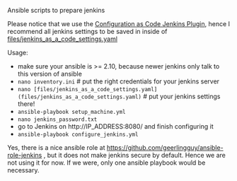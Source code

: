 Ansible scripts to prepare jenkins

Please notice that we use the [Configuration as Code Jenkins Plugin](https://github.com/jenkinsci/configuration-as-code-plugin),
hence I recommend all jenkins settings to be saved in inside of [files/jenkins_as_a_code_settings.yaml](files/jenkins_as_a_code_settings.yaml)

Usage:
- make sure your ansible is >= 2.10, because newer jenkins only talk to this version of ansible
- `nano inventory.ini` # put the right credentials for your jenkins server
- `nano [files/jenkins_as_a_code_settings.yaml](files/jenkins_as_a_code_settings.yaml)` # put your jenkins settings there!
- `ansible-playbook setup_machine.yml`
- `nano jenkins_password.txt`
- go to Jenkins on http://IP_ADDRESS:8080/ and finish configuring it
- `ansible-playbook configure_jenkins.yml`

Yes, there is a nice ansible role at https://github.com/geerlingguy/ansible-role-jenkins , but it does not make jenkins secure by default. Hence we are not using it for now.
If we were, only one ansible playbook would be necessary.

